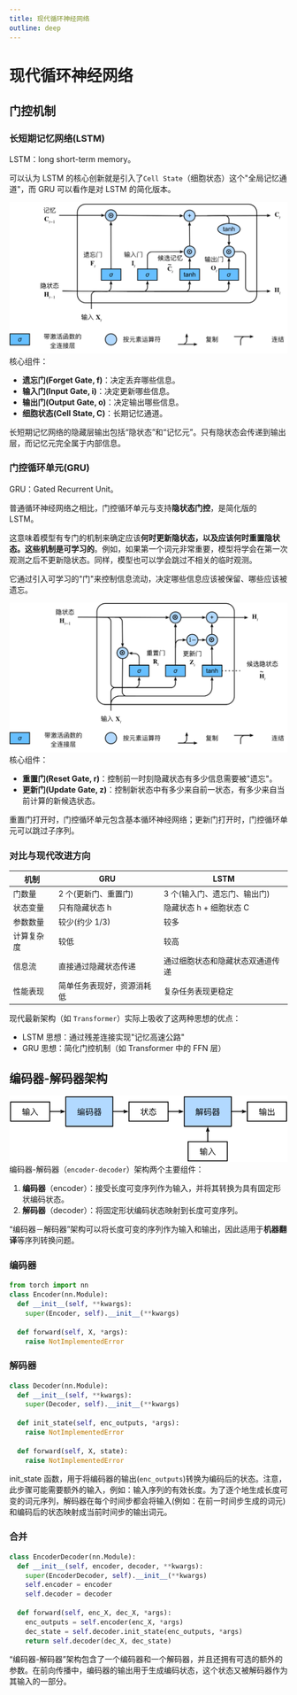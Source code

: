 ```yaml
---
title: 现代循环神经网络
outline: deep
---
```


# 现代循环神经网络

## 门控机制

### 长短期记忆网络(LSTM)

LSTM：long short-term memory。

可以认为 LSTM 的核心创新就是引入了`Cell State`（细胞状态）这个"全局记忆通道"，而 GRU 可以看作是对 LSTM 的简化版本。

![An Image](./img/lstm.svg)
核心组件：

- **遗忘门(Forget Gate, f)**：决定丢弃哪些信息。
- **输入门(Input Gate, i)**：决定更新哪些信息。
- **输出门(Output Gate, o)**：决定输出哪些信息。
- **细胞状态(Cell State, C)**：长期记忆通道。

长短期记忆网络的隐藏层输出包括“隐状态”和“记忆元”。只有隐状态会传递到输出层，而记忆元完全属于内部信息。

### 门控循环单元(GRU)

GRU：Gated Recurrent Unit。

普通循环神经网络之相比，门控循环单元与支持**隐状态门控**，是简化版的 LSTM。

这意味着模型有专门的机制来确定应该**何时更新隐状态，以及应该何时重置隐状态。这些机制是可学习的**。例如，如果第一个词元非常重要，模型将学会在第一次观测之后不更新隐状态。同样，模型也可以学会跳过不相关的临时观测。

它通过引入可学习的"门"来控制信息流动，决定哪些信息应该被保留、哪些应该被遗忘。

![An Image](./img/gru.svg)
核心组件：

- **重置门(Reset Gate, r)**：控制前一时刻隐藏状态有多少信息需要被"遗忘"。
- **更新门(Update Gate, z)**：控制新状态中有多少来自前一状态，有多少来自当前计算的新候选状态。

重置门打开时，门控循环单元包含基本循环神经网络；更新门打开时，门控循环单元可以跳过子序列。

### 对比与现代改进方向

| 机制       | GRU                        | LSTM                             |
| ---------- | -------------------------- | -------------------------------- |
| 门数量     | 2 个(更新门、重置门)       | 3 个(输入门、遗忘门、输出门)     |
| 状态变量   | 只有隐藏状态 h             | 隐藏状态 h + 细胞状态 C          |
| 参数数量   | 较少(约少 1/3)             | 较多                             |
| 计算复杂度 | 较低                       | 较高                             |
| 信息流     | 直接通过隐藏状态传递       | 通过细胞状态和隐藏状态双通道传递 |
| 性能表现   | 简单任务表现好，资源消耗低 | 复杂任务表现更稳定               |

现代最新架构（如 `Transformer`）实际上吸收了这两种思想的优点：

- LSTM 思想：通过残差连接实现"记忆高速公路"
- GRU 思想：简化门控机制（如 Transformer 中的 FFN 层）

## 编码器-解码器架构

![An Image](./img/encoder-decoder.svg)
编码器-解码器（`encoder-decoder`）架构两个主要组件：

1. **编码器**（encoder）：接受长度可变序列作为输入，并将其转换为具有固定形状编码状态。
2. **解码器**（decoder）：将固定形状编码状态映射到长度可变序列。

“编码器－解码器”架构可以将长度可变的序列作为输入和输出，因此适用于**机器翻译**等序列转换问题。

### 编码器

```py
from torch import nn
class Encoder(nn.Module):
  def __init__(self, **kwargs):
    super(Encoder, self).__init__(**kwargs)

  def forward(self, X, *args):
    raise NotImplementedError
```

### 解码器

```py
class Decoder(nn.Module):
  def __init__(self, **kwargs):
    super(Decoder, self).__init__(**kwargs)

  def init_state(self, enc_outputs, *args):
    raise NotImplementedError

  def forward(self, X, state):
    raise NotImplementedError
```

init_state 函数，用于将编码器的输出(`enc_outputs`)转换为编码后的状态。注意，此步骤可能需要额外的输入，例如：输入序列的有效长度。为了逐个地生成长度可变的词元序列，解码器在每个时间步都会将输入(例如：在前一时间步生成的词元)和编码后的状态映射成当前时间步的输出词元。

### 合并

```py
class EncoderDecoder(nn.Module):
  def __init__(self, encoder, decoder, **kwargs):
    super(EncoderDecoder, self).__init__(**kwargs)
    self.encoder = encoder
    self.decoder = decoder

  def forward(self, enc_X, dec_X, *args):
    enc_outputs = self.encoder(enc_X, *args)
    dec_state = self.decoder.init_state(enc_outputs, *args)
    return self.decoder(dec_X, dec_state)
```

“编码器-解码器”架构包含了一个编码器和一个解码器，并且还拥有可选的额外的参数。在前向传播中，编码器的输出用于生成编码状态，这个状态又被解码器作为其输入的一部分。
